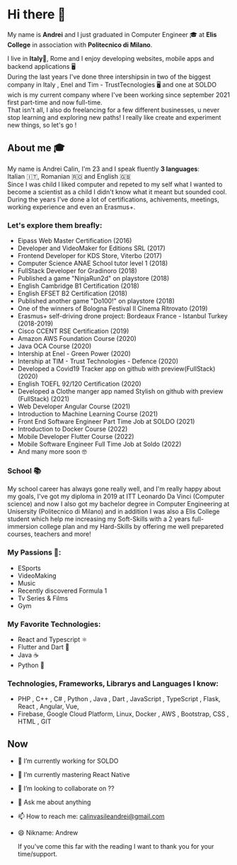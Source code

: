 # Hi there 👋
My name is <b>Andrei</b> and I just graduated in Computer Engineer 🎓 at <b>Elis College</b> in association with <b>Politecnico di Milano</b>.

I live in <b>Italy</b>📍, Rome and I enjoy developing websites, mobile apps and backend applications 🖥 <br>
During the last years I've done three intershipsin in two of the biggest company in Italy , Enel and Tim - TrustTecnologies 🖥  and one at SOLDO wich is my current company where I've been working since september 2021 first part-time and now full-time.<br>
That isn't all, I also do freelancing for a few different businesses, u never stop learning and exploring new paths!
I really like create and experiment new things, so let's go !


## About me 🎓
My name is Andrei Calin, I'm 23 and I speak fluently <b>3 languages</b>: <br>
Italian 🇮🇹, Romanian 🇷🇴 and English 🇬🇧 <br> 
Since I was child I liked computer and repeted to my self what I wanted to become a scientist as a child I didn't know what it meant but sounded cool.
During the years I've done a lot of certifications, achivements, meetings, working experience and even an Erasmus+.

### Let's explore them breafly:
  - Eipass Web Master Certification (2016)
  - Developer and VideoMaker for Editions SRL (2017)
  - Frontend Developer for KDS Store, Viterbo (2017)
  - Computer Science ANAE School tutor level 1 (2018)
  - FullStack Developer for Gradinoro (2018)
  - Published a game "NinjaRun2d" on playstore (2018)
  - English Cambridge B1 Certification (2018)
  - English EFSET B2 Certification (2018)
  - Published another game "Do100!" on playstore (2018)
  - One of the winners of Bologna Festival Il Cinema Ritrovato (2019)
  - Erasmus+ self-driving drone project: Bordeaux France - Istanbul Turkey (2018-2019)
  - Cisco CCENT RSE Certification (2019)
  - Amazon AWS Foundation Course (2020)
  - Java OCA Course (2020)
  - Intership at Enel - Green Power (2020)
  - Intership at TIM - Trust Technologies - Defence (2020)
  - Developed a Covid19 Tracker app on github with preview(FullStack)(2020)
  - English TOEFL 92/120 Certification (2020)
  - Developed a Clothe manger app named Stylish on github with preview (FullStack) (2021)
  - Web Developer Angular Course (2021)
  - Introduction to Machine Learning Course (2021)
  - Front End Software Engineer Part Time Job at SOLDO (2021)
  - Introduction to Docker Course (2022)
  - Mobile Developer Flutter Course (2022)
  - Mobile Software Engineer Full Time Job at Soldo (2022)
  - And many more soon 🤓
  

### School 📚
My school career has always gone really well, and I'm really happy about my goals, I've got my diploma in 2019 at ITT Leonardo Da Vinci (Computer science) and now I also got my bachelor degree in Computer Engineering at Unisersity (Politecnico di Milano) and in addition I was also a Elis College student which help me increasing my Soft-Skills with a 2 years full-immersion college plan and my Hard-Skills by offering me well prepareted courses, teachers and more!


### My Passions 🎨: 
  - ESports 
  - VideoMaking
  - Music
  - Recently discovered Formula 1
  - Tv Series & Films
  - Gym
  
  
### My Favorite Technologies:
  - React and Typescript ⚛
  - Flutter and Dart 💙
  - Java ☕️
  - Python 🐍
  

### Technologies, Frameworks, Librarys and Languages I know:
  - PHP , C++ , C# , Python , Java , Dart , JavaScript , TypeScript , Flask, React , Angular, Vue, 
  - Firebase, Google Cloud Platform, Linux, Docker , AWS , Bootstrap, CSS , HTML , GIT 


## Now
- 🔭 I’m currently working for SOLDO
- 🌱 I’m currently mastering React Native
- 👯 I’m looking to collaborate on ??
- 💬 Ask me about anything 
- 📫 How to reach me: calinvasileandrei@gmail.com
- 😄 Nikname: Andrew 


  If you've come this far with the reading I want to thank you for your time/support.
  

